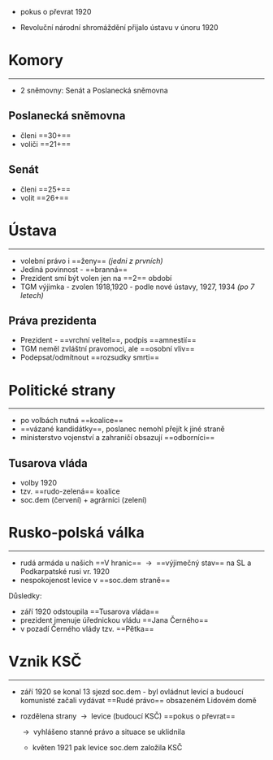 - pokus o převrat 1920

- Revoluční národní shromáždění přijalo ústavu v únoru 1920

# Komory
---
- 2 sněmovny: Senát a Poslanecká sněmovna
## Poslanecká sněmovna
- členi ==30+==
- voliči ==21+==

## Senát
- členi ==25+==
- volit ==26+==

# Ústava
---
- volební právo i ==ženy== _(jedni z prvních)_
- Jediná povinnost - ==branná==
- Prezident smí být volen jen na ==2== období
- TGM výjimka - zvolen 1918,1920 - podle nové ústavy, 1927, 1934 _(po 7 letech)_

## Práva prezidenta
- Prezident - ==vrchní velitel==, podpis ==amnestií==
- TGM neměl zvláštní pravomoci, ale ==osobní vliv==
- Podepsat/odmítnout ==rozsudky smrti==

# Politické strany
---
- po volbách nutná ==koalice==
- ==vázané kandidátky==, poslanec nemohl přejít k jiné straně
- ministerstvo vojenství a zahraničí obsazují ==odborníci==

## Tusarova vláda
- volby 1920
- tzv. ==rudo-zelená== koalice
- soc.dem (červení) + agrárníci (zelení)

# Rusko-polská válka
---
- rudá armáda u našich ==V hranic==  ${\ \longrightarrow\ }$ ==výjimečný stav== na SL a Podkarpatské rusi vr. 1920
- nespokojenost levice v ==soc.dem straně==

Důsledky:
- září 1920 odstoupila ==Tusarova vláda==
- prezident jmenuje úřednickou vládu ==Jana Černého==
- v pozadí Černého vlády tzv. ==Pětka==

# Vznik KSČ
---
- září 1920 se konal 13 sjezd soc.dem - byl ovládnut levicí a budoucí komunisté začali vydávat ==Rudé právo== obsazeném Lidovém domě
- rozdělena strany  ${\ \longrightarrow\ }$ levice (budoucí KSČ) ==pokus o převrat==

	${\ \longrightarrow\ }$ vyhlášeno stanné právo a situace se uklidnila
	- květen 1921 pak levice soc.dem založila KSČ